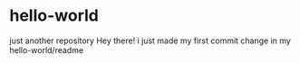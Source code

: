 # hello-world
just another repository
Hey there! i just made my first commit change in my hello-world/readme
